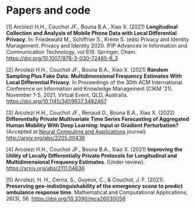 # Papers and code

[1] Arcolezi H.H., Couchot JF., Bouna B.A., Xiao X. (2021) **Longitudinal Collection and Analysis of Mobile Phone Data with Local Differential Privacy**. In: Friedewald M., Schiffner S., Krenn S. (eds) Privacy and Identity Management. Privacy and Identity 2020. IFIP Advances in Information and Communication Technology, vol 619. Springer, Cham. https://doi.org/10.1007/978-3-030-72465-8_3

[2] Arcolezi H.H., Couchot JF., Bouna B.A., Xiao X. (2021) **Random Sampling Plus Fake Data: Multidimensional Frequency Estimates With Local Differential Privacy**. In Proceedings of the 30th ACM International Conference on Information and Knowledge Management (CIKM '21). November 1-5, 2021, Virtual Event, QLD, Australia. https://doi.org/10.1145/3459637.3482467

[3] Arcolezi H.H., Couchot JF., Renaud D., Bouna B.A., Xiao X. (2022) **Differentially Private Multivariate Time Series Forecasting of Aggregated Human Mobility With Deep Learning: Input or Gradient Perturbation?** (Accepted at [Neural Computing and Applications](https://www.springer.com/journal/521) journal). http://arxiv.org/abs/2205.00436

[4] Arcolezi H.H., Couchot JF., Bouna B.A., Xiao X. (2021) **Improving the Utility of Locally Differentially Private Protocols for Longitudinal and Multidimensional Frequency Estimates**. (Under review). https://arxiv.org/abs/2111.04636

[5] Arcolezi, H. H., Cerna, S., Guyeux, C., & Couchot, J. F. (2021). **Preserving geo-indistinguishability of the emergency scene to predict ambulance response time**. Mathematical and Computational Applications, 26(3), 56. https://doi.org/10.3390/mca26030056
